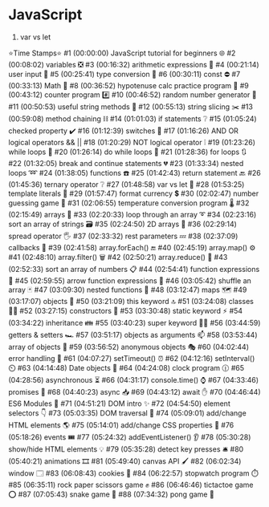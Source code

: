 # JavaScript

01. var vs let

⭐️Time Stamps⭐️
#1  (00:00:00) JavaScript tutorial for beginners 🌐
#2  (00:08:02) variables ❎
#3  (00:16:32) arithmetic expressions 🧮
#4  (00:21:14) user input 🧮
#5  (00:25:41) type conversion 💱
#6  (00:30:11) const ⛔
#7  (00:33:13) Math 🔣
#8  (00:36:52) hypotenuse calc practice program 📐
#9  (00:43:12) counter program #️⃣
#10 (00:46:52) random number generator 🎲
#11 (00:50:53) useful string methods 🧵
#12 (00:55:13) string slicing ✂️
#13 (00:59:08) method chaining ⛓️
#14 (01:01:03) if statements ❔
#15 (01:05:24) checked property ✔️
#16 (01:12:39) switches 🔀
#17 (01:16:26) AND OR logical operators && ||
#18 (01:20:29) NOT logical operator ❕
#19 (01:23:26) while loops 🔁
#20 (01:26:14) do while loops 🔂
#21 (01:28:36) for loops 🔃
#22 (01:32:05) break and continue statements 💔
#23 (01:33:34) nested loops ➿
#24 (01:38:05) functions ☎️
#25 (01:42:43) return statement 🔙
#26 (01:45:36) ternary operator ❔
#27 (01:48:58) var vs let 🥊
#28 (01:53:25) template literals 💬
#29 (01:57:47) format currency 💲
#30 (02:02:47) number guessing game 🔢
#31 (02:06:55) temperature conversion program 🌡️
#32 (02:15:49) arrays 🍎
#33 (02:20:33) loop through an array ➰ 
#34 (02:23:16) sort an array of strings 🗃️
#35 (02:24:50) 2D arrays 🛒 
#36 (02:29:14) spread operator 🖐️
#37 (02:33:32) rest parameters 💤
#38 (02:37:09) callbacks 🤙
#39 (02:41:58) array.forEach() 🔚
#40 (02:45:19) array.map() ⚙️
#41 (02:48:10) array.filter() 🗑️
#42 (02:50:21) array.reduce() 🔁
#43 (02:52:33) sort an array of numbers 📋 
#44 (02:54:41) function expressions 🤫
#45 (02:59:55) arrow function expressions 🏹
#46 (03:05:42) shuffle an array 🃏
#47 (03:09:30) nested functions 🐣 
#48 (03:12:47) maps 🗺️
#49 (03:17:07) objects 🚗
#50 (03:21:09) this keyword 🔝
#51 (03:24:08) classes 👨‍🏫
#52 (03:27:15) constructors 👷
#53 (03:30:48) static keyword ⚡
#54 (03:34:22) inheritance 👪
#55 (03:40:23) super keyword 🦸‍♂️
#56 (03:44:59) getters & setters 🏎️
#57 (03:51:17) objects as arguments 📫
#58 (03:53:44) array of objects 📮
#59 (03:56:52) anonymous objects 🎭
#60 (04:02:44) error handling 🏤
#61 (04:07:27) setTimeout() ⏰
#62 (04:12:16) setInterval() ⏲️
#63 (04:14:48) Date objects 📅
#64 (04:24:08) clock program 🕧
#65 (04:28:56) asynchronous ⏳
#66 (04:31:17) console.time() ⌚
#67 (04:33:46) promises 🤞
#68 (04:40:23) async 📥
#69 (04:43:12) await ✋
#70 (04:46:44) ES6 Modules 🚢
#71 (04:51:21) DOM intro ✨
#72 (04:54:50) element selectors 👇
#73 (05:03:35) DOM traversal 🌳
#74 (05:09:01) add/change HTML elements 🌎
#75 (05:14:01) add/change CSS properties 🎨
#76 (05:18:26) events 🎟️
#77 (05:24:32) addEventListener() 👂
#78 (05:30:28) show/hide HTML elements 💡
#79 (05:35:28) detect key presses 🛎️ 
#80 (05:40:21) animations 🎞️
#81 (05:49:40) canvas API 🖌️
#82 (06:02:34) window 🗔
#83 (06:08:43) cookies 🍪
#84 (06:22:57) stopwatch program ⏱️
#85 (06:35:11) rock paper scissors game ✊
#86 (06:46:46) tictactoe game ⭕
#87 (07:05:43) snake game 🐍 
#88 (07:34:32) pong game 🏓